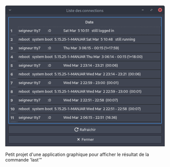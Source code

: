 ![](docs/imgs/2022-03-05-10-58-49.png)

Petit projet d'une application graphique pour afficher le résultat de la commande 'last'"